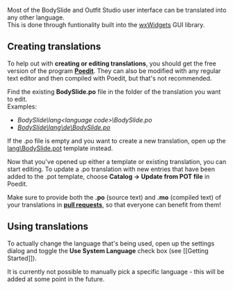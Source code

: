 Most of the BodySlide and Outfit Studio user interface can be translated into any other language.  
This is done through funtionality built into the [wxWidgets](https://www.wxwidgets.org/) GUI library.

## Creating translations
To help out with **creating or editing translations**, you should get the free version of the program **[Poedit](https://poedit.net/)**. They can also be modified with any regular text editor and then compiled with Poedit, but that's not recommended.

Find the existing **BodySlide.po** file in the folder of the translation you want to edit.  
Examples:
* _BodySlide\lang\<language code>\BodySlide.po_
* _[BodySlide\lang\de\BodySlide.po](../blob/dev/lang/de/BodySlide.po)_

If the .po file is empty and you want to create a new translation, open up the [lang\BodySlide.pot](../blob/dev/lang/BodySlide.pot) template instead.

Now that you've opened up either a template or existing translation, you can start editing. To update a .po translation with new entries that have been added to the .pot template, choose **Catalog -> Update from POT file** in Poedit.

Make sure to provide both the **.po** (source text) and **.mo** (compiled text) of your translations in **[pull requests](../../pulls)**, so that everyone can benefit from them!

## Using translations
To actually change the language that's being used, open up the settings dialog and toggle the **Use System Language** check box (see [[Getting Started]]).

It is currently not possible to manually pick a specific language - this will be added at some point in the future.